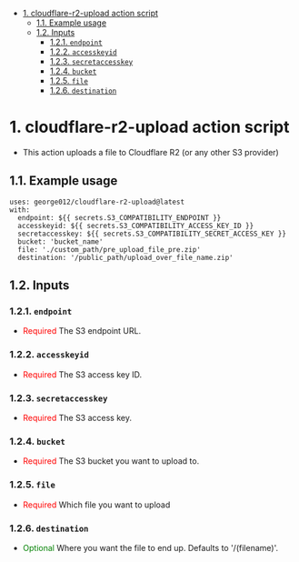 <!-- TOC -->

- [1. cloudflare-r2-upload action script](#1-cloudflare-r2-upload-action-script)
    - [1.1. Example usage](#11-example-usage)
    - [1.2. Inputs](#12-inputs)
        - [1.2.1. `endpoint`](#121-endpoint)
        - [1.2.2. `accesskeyid`](#122-accesskeyid)
        - [1.2.3. `secretaccesskey`](#123-secretaccesskey)
        - [1.2.4. `bucket`](#124-bucket)
        - [1.2.5. `file`](#125-file)
        - [1.2.6. `destination`](#126-destination)

<!-- /TOC -->

# 1. cloudflare-r2-upload action script
* This action uploads a file to Cloudflare R2 (or any other S3 provider)

## 1.1. Example usage
```
uses: george012/cloudflare-r2-upload@latest
with:
  endpoint: ${{ secrets.S3_COMPATIBILITY_ENDPOINT }}
  accesskeyid: ${{ secrets.S3_COMPATIBILITY_ACCESS_KEY_ID }}
  secretaccesskey: ${{ secrets.S3_COMPATIBILITY_SECRET_ACCESS_KEY }}
  bucket: 'bucket_name'
  file: './custom_path/pre_upload_file_pre.zip'
  destination: '/public_path/upload_over_file_name.zip'
```

## 1.2. Inputs

### 1.2.1. `endpoint`

* <font color=red>Required</font> The S3 endpoint URL.

### 1.2.2. `accesskeyid`

* <font color=red>Required</font> The S3 access key ID.

### 1.2.3. `secretaccesskey`

* <font color=red>Required</font> The S3 access key.

### 1.2.4. `bucket`
* <font color=red>Required</font>  The S3 bucket you want to upload to.

### 1.2.5. `file`

* <font color=red>Required</font> Which file you want to upload

### 1.2.6. `destination`

* <font color=green>Optional</font> Where you want the file to end up. Defaults to '/(filename)'.
